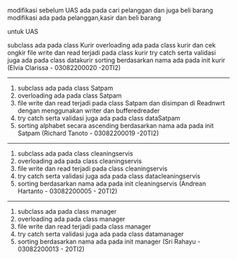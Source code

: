 modifikasi sebelum UAS ada pada cari pelanggan dan juga beli barang 
modifikasi ada pada pelanggan,kasir dan beli barang 

untuk UAS 

subclass ada pada class Kurir
overloading ada pada class kurir dan cek ongkir
file write dan read terjadi pada class kurir
try catch serta validasi juga ada pada class datakurir
sorting berdasarkan nama ada pada init kurir
(Elvia Clarissa - 03082200020 -20TI2)

---------------------------------------------------------------------------------------

1. subclass ada pada class Satpam
2. overloading ada pada class Satpam 
3. file write dan read terjadi pada class Satpam dan disimpan di Readnwrt dengan menggunakan writer dan bufferedreader
4. try catch serta validasi juga ada pada class dataSatpam
5. sorting alphabet secara ascending berdasarkan nama ada pada init Satpam
(Richard Tanoto - 03082200019 -20TI2)

---------------------------------------------------------------------------------------

1. subclass ada pada class cleaningservis
2. overloading ada pada class cleaningservis
3. file write dan read terjadi pada class cleaningservis
4. try catch serta validasi juga ada pada class datacleaningservis
5. sorting berdasarkan nama ada pada init cleaningservis
(Andrean Hartanto - 03082200005 - 20TI2)

---------------------------------------------------------------------------------------

1. subclass ada pada class manager
2. overloading ada pada class manager
3. file write dan read terjadi pada class manager
4. try catch serta validasi juga ada pada class datamanager
5. sorting berdasarkan nama ada pada init manager
(Sri Rahayu - 03082200013 - 20TI2)



